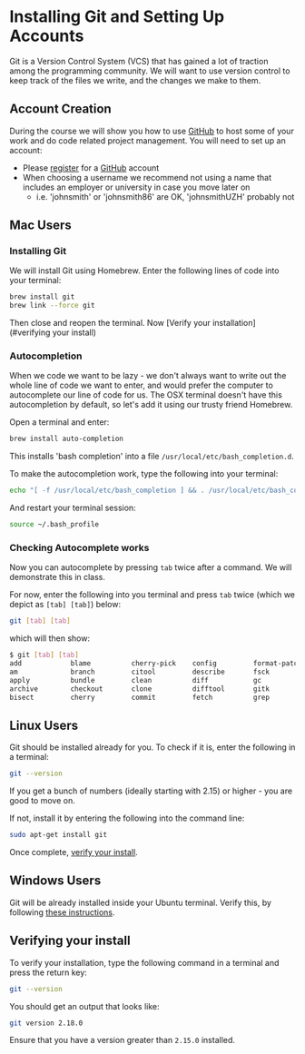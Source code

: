 <!--
TODO: Should we add a GIT GUI to installation guide?
-->

# Installing Git and Setting Up Accounts

Git is a Version Control System (VCS) that has gained a lot of traction among the programming community.
We will want to use version control to keep track of the files we write, and the changes we make to them.

## Account Creation

During the course we will show you how to use [GitHub](https://www.github.com) to host some of your work and do code related project management. You will need to set up an account:

<!-- During the course we will show you how to host some of your work on GitHub and the Economics Department's internal GitLab server.
You will need to setup accounts for each of these: -->

* Please [register](https://github.com/join) for a [GitHub](https://github.com/) account
* When choosing a username we recommend not using a name that includes an employer or university in case you move later on
    - i.e. 'johnsmith' or 'johnsmith86' are OK, 'johnsmithUZH' probably not
<!-- *   Sign into the [Economics Department's GitLab server](https://econgit.uzh.ch/). Use your UZH shortname and your web-access password (same as for OLAT). You will need to access "Econ Git" while on-site at UZH or whilst using a UZH VPN if you are off-site. -->

<!-- !!! danger "Non-UZH Economics Students"
    The UZH Department of Economics has a internal Git server that may be hard for you to access.
    It looks and behaves almost identically to [GitLab](https://about.gitlab.com/).
    We recommend that you register for an account here, so you can follow along in class. -->

## Mac Users

### Installing Git 

We will install Git using Homebrew. Enter the following lines of code into your terminal:

``` bash
brew install git
brew link --force git
```

Then close and reopen the terminal. Now [Verify your installation](#verifying your install)


### Autocompletion

When we code we want to be lazy - we don't always want to write out the whole line of code we want to enter, and would prefer the computer to autocomplete our line of code for us.
The OSX terminal doesn't have this autocompletion by default, so let's add it using our trusty friend Homebrew.

Open a terminal and enter:

``` bash
brew install auto-completion
```

This installs 'bash completion' into a file `/usr/local/etc/bash_completion.d`.

To make the autocompletion work, type the following into your terminal:

```bash
echo "[ -f /usr/local/etc/bash_completion ] && . /usr/local/etc/bash_completion" >> ~/.bash_profile
```

And restart your terminal session:

``` bash
source ~/.bash_profile
```

### Checking Autocomplete works

Now you can autocomplete by pressing `tab` twice after a command.
We will demonstrate this in class.

For now, enter the following into you terminal and press `tab` twice (which we depict as `[tab] [tab]`) below:

``` bash
git [tab] [tab]
```

which will then show:

```bash
$ git [tab] [tab]
add            blame          cherry-pick    config         format-patch   gui            merge          push           repack         rm             stage          whatchanged
am             branch         citool         describe       fsck           help           mergetool      range-diff     replace        send-email     stash          worktree
apply          bundle         clean          diff           gc             init           mv             rebase         request-pull   shortlog       status
archive        checkout       clone          difftool       gitk           instaweb       notes          reflog         reset          show           submodule
bisect         cherry         commit         fetch          grep           log            pull           remote         revert         show-branch    tag
```

<!--  OLD autocompletion guide - let's hope the brew one works
Also install the command-line auto-completion script. For this go to [this website](https://github.com/git/git/raw/master/contrib/completion/git-completion.bash). You should now see a the text file starting with

```
# bash/zsh completion support for core Git.
#
# Copyright (C) 2006,2007 Shawn O. Pearce <spearce@spearce.org>
# Conceptually based on gitcompletion (http://gitweb.hawaga.org.uk/).
# Distributed under the GNU General Public License, version 2.0.
```

save this file as `git-completion.bash` to your user folder by pressing `CMD+s`. If you want to know where your user folder is, open a terminal and type ```pwd```. For Uli it is for example under `/Users/ubergmann`.

If you use Safari, make sure to save the file as `Page Source` and don't append a `.txt` to its filename (Chrome does this automatically). If everything went right, you can now type `ls` in your terminal window and should see `git-completion.bash` there between other files. -->


## Linux Users

Git should be installed already for you. 
To check if it is, enter the following in a terminal:

``` bash
git --version
```

If you get a bunch of numbers (ideally starting with 2.15) or higher - you are good to move on.

If not, install it by entering the following into the command line:

``` bash
sudo apt-get install git
```

Once complete, [verify your install](#verifying-your-install).

## Windows Users

Git will be already installed inside your Ubuntu terminal.
Verify this, by following [these instructions](#verifying-your-install).

## Verifying your install

<!-- We will need to make Git accessible from the command line. Windows and Mac users will need to follow the steps on the page "Modifying Path Settings." Linux users will already have git accessible from the command line. -->

To verify your installation, type the following command in a terminal and press the return key:

```bash
git --version
```

You should get an output that looks like:

```bash
git version 2.18.0
```

Ensure that you have a version greater than `2.15.0` installed.
